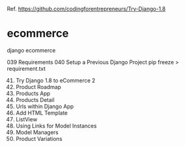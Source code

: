 Ref. https://github.com/codingforentrepreneurs/Try-Django-1.8

# ecommerce
django ecommerce

039 Requirements
040 Setup a Previous Django Project
  pip freeze  > requirement.txt

041. Try Django  1.8 to eCommerce 2
042. Product Roadmap
043. Products App
044. Products Detail
045. Urls within Django App
046. Add HTML  Template
047. ListView
048. Using Links for Model Instances
049. Model Managers
050. Product Variations
